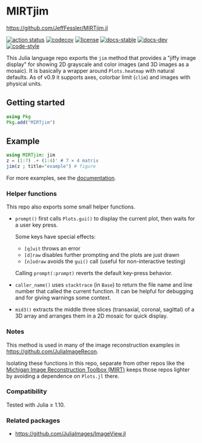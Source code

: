# MIRTjim

https://github.com/JeffFessler/MIRTjim.jl

[![action status][action-img]][action-url]
[![codecov][codecov-img]][codecov-url]
[![license][license-img]][license-url]
[![docs-stable][docs-stable-img]][docs-stable-url]
[![docs-dev][docs-dev-img]][docs-dev-url]
[![code-style][code-blue-img]][code-blue-url]

This Julia language repo
exports the `jim` method that provides a "jiffy image display"
for showing 2D grayscale and color images
(and 3D images as a mosaic).
It is basically a wrapper around `Plots.heatmap`
with natural defaults.
As of v0.9 it supports
axes, colorbar limit (`clim`) and images
with physical units.


## Getting started

```julia
using Pkg
Pkg.add("MIRTjim")
```


## Example

```julia
using MIRTjim: jim
z = (1:7) .+ (1:4)' # 7 × 4 matrix
jim(z ; title="example") # figure
```

For more examples,
see the
[documentation](https://jefffessler.github.io/MIRTjim.jl/stable).


### Helper functions

This repo also exports some small helper functions.

* `prompt()` first calls `Plots.gui()`
to display the current plot,
then waits for a user key press.

  Some keys have special effects:
  + `[q]uit` throws an error
  + `[d]raw` disables further prompting and the plots are just drawn
  + `[n]odraw` avoids the `gui()` call (useful for non-interactive testing)

  Calling `prompt(:prompt)` reverts the default key-press behavior.

* `caller_name()` uses `stacktrace` (in `Base`)
to return the file name and line number that called the current function.
It can be helpful for debugging and for giving warnings some context.

* `mid3()` extracts the middle three slices
(transaxial, coronal, sagittal) of a 3D array
and arranges them in a 2D mosaic for quick display.


### Notes

This method is used in many of the image reconstruction examples in
https://github.com/JuliaImageRecon.

Isolating these functions in this repo,
separate from other repos like
the
[Michigan Image Reconstruction Toolbox (MIRT)](https://github.com/JeffFessler/MIRT.jl)
keeps
those repos lighter
by avoiding a dependence on `Plots.jl` there.


### Compatibility

Tested with Julia ≥ 1.10.


### Related packages

* https://github.com/JuliaImages/ImageView.jl


<!-- URLs -->
[action-img]: https://github.com/JeffFessler/MIRTjim.jl/workflows/CI/badge.svg
[action-url]: https://github.com/JeffFessler/MIRTjim.jl/actions
[build-img]: https://github.com/JeffFessler/MIRTjim.jl/workflows/CI/badge.svg?branch=main
[build-url]: https://github.com/JeffFessler/MIRTjim.jl/actions?query=workflow%3ACI+branch%3Amain
[code-blue-img]: https://img.shields.io/badge/code%20style-blue-4495d1.svg
[code-blue-url]: https://github.com/invenia/BlueStyle
[codecov-img]: https://codecov.io/github/JeffFessler/MIRTjim.jl/coverage.svg?branch=main
[codecov-url]: https://codecov.io/github/JeffFessler/MIRTjim.jl?branch=main
[docs-stable-img]: https://img.shields.io/badge/docs-stable-blue.svg
[docs-stable-url]: https://JeffFessler.github.io/MIRTjim.jl/stable
[docs-dev-img]: https://img.shields.io/badge/docs-dev-blue.svg
[docs-dev-url]: https://JeffFessler.github.io/MIRTjim.jl/dev
[license-img]: https://img.shields.io/badge/license-MIT-brightgreen.svg
[license-url]: LICENSE
